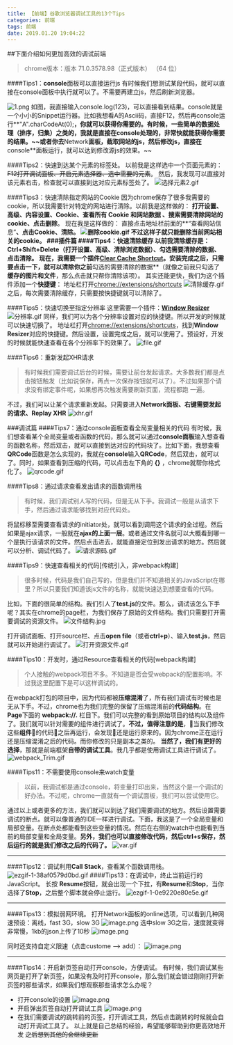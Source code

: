 ```yaml
---
title: 【前端】谷歌浏览器调试工具的13个Tips
categories: 前端
tags: 前端
date: 2019.01.20 19:04:22
---
```

##下面介绍如何更加高效的调试前端
> chrome版本：版本 71.0.3578.98（正式版本） （64 位）

####Tips1：**console**面板可以直接运行js
 有时候我们想测试某段代码，就可以直接在console面板中执行就可以了。不需要再建立js，然后刷新浏览器。

![1.png](/img/front/9.webp)
如图，我直接输入console.log(123)，可以直接看到结果。console就是一个小小的Snippet运行器。比如我想看A的Ascii码，直接F12，然后再console运行**"A".charCodeAt(0);**，你就可以获得你需要的。有时候，一些简单的数据处理（排序，归集）之类的，我就是直接在console处理的，非常快就能获得你需要的结果。~~或者你去**Network**面板，截取网站的js，然后修改js，直接在**console**面板运行，就可以达到修改源js的效果。~~



####Tips2：快速到达某个元素的标签处。
以前我是这样选中一个页面元素的：
~~F12打开调试面板、开启元素选择器、选中需要的元素~~。
然后，我发现可以直接对该元素右击，检查就可以直接到达对应元素标签处了。
![选择元素2.gif](/img/front/10.webp)


####Tips3：快速清除指定网站的Cookie
因为chrome保存了很多我需要的cookie，所以我需要针对特定的网站进行清除。以前我是这样做的：
**打开设置、高级、内容设置、Cookie、查看所有 Cookie 和网站数据
、搜索需要清除网站的cookie、点击删除**。
现在我是这样做的：
直接点击地址栏前面的**“查看网站信息”**、点击Cookie、清除。
![删除cookie.gif](/img/front/11.webp)
不过这样子就只能删除当前网站相关的cookie。
###插件篇
####Tips4：快速清除缓存
以前我清除缓存是：Ctrl+Shift+Delete（打开设置、高级、清除浏览数据）、勾选需要清除的数据、点击清除。
现在，我需要一个插件[Clear Cache Shortcut](https://chrome.google.com/webstore/detail/clear-cache-shortcut/jnajhcakejgchhbjlchkfmdidgjefleg?hl=en)。安装完成之后，只需要点击一下，就可以清除你之前**勾选的需要清除的数据**（就像之前我只勾选了**缓存的图片和文件**，那么点击就只帮你清除该项）。
其实还能更快，我们为这个插件添加一个**快捷键**：
地址栏打开[chrome://extensions/shortcuts](chrome://extensions/shortcuts)
![清除缓存.gif](/img/front/12.webp)
之后，每次需要清除缓存，只需要按快捷键就可以清除了。

####Tips5：快速切换至指定分辨率
这里需要一个插件：**[Window Resizer](https://chrome.google.com/webstore/detail/window-resizer/kkelicaakdanhinjdeammmilcgefonfh?hl=en)**
![分辨率.gif](/img/front/13.webp)
同样，我们可以为各个分辨率设置对应的快捷键。所以开发的时候就可以快速切换了。
地址栏打开[chrome://extensions/shortcuts](chrome://extensions/shortcuts)，找到**Window Resizer**对应的快捷键。然后设置，设置完成之后，就可以使用了。预设好，开发的时候就能快速查看在各个分辨率下的效果了。
![file.gif](/img/front/14.webp)

####Tips6：重新发起XHR请求
>有时候我们需要调试后台的时候，需要让前台发起请求。大多数我们都是点击按钮触发（比如说保存，再点一次保存按钮就可以了）。不过如果那个请求没有绑定事件呢，如果想再次触发需要刷新页面，流程都跑 一遍。

不过，我们可以让某个请求重新发起。只需要进入**Network面板、右键需要发起的请求、Replay XHR**
![xhr.gif](/img/front/15.webp)


###调试篇
####Tips7：通过console面板查看全局变量相关的代码
有时候，我们想查看某个全局变量或者函数的代码，那么就可以通过**console面板**输入想查看的函数名称，然后双击，就可以直接到达对应的代码块了。比如下面，我想查看**QRCode**函数是怎么实现的，我就在**console**输入**QRCode**，然后双击，就可以了。同时，如果查看到压缩的代码，可以点击左下角的 **{}** ，chrome就帮你格式化了。
![qrcode.gif](/img/front/16.webp)

####Tips8：通过请求查看发出请求的函数调用栈
>有时候，我们调试别人写的代码，但是无从下手。我调试一般是从请求下手，然后通过请求能够找到对应代码处。

将鼠标移至需要查看请求的initiator处，就可以看到调用这个请求的全过程。然后如果是ajax请求，一般就在**ajax的上面一层**。或者通过文件名就可以大概看到哪一个是执行该请求的文件。然后点击进去，就能直接定位到发出请求的地方。然后就可以分析、调试代码了。
![请求源码.gif](/img/front/17.webp)

####Tips9：快速查看相关的代码[传统引入，非webpack构建]
>很多时候，代码是我们自己写的，但是我们并不知道相关的JavaScript在哪里？所以只要我们知道该js文件的名称，就能快速达到想要查看的代码。

比如，下面的很简单的结构。我们引人了**test.js**的文件。那么，调试该怎么下手呢？其实在chrome的page栏，为我们保存了原始的文件结构。我们只需要打开需要调试的资源文件。
![文件结构.jpg](/img/front/18.webp)

打开调试面板、打开source栏、点击**open file**（或者**ctrl+p**）、输入**test.js**，然后就可以开始进行调试了。
![打开资源文件.gif](/img/front/19.webp)

####Tips10：开发时，通过Resource查看相关的代码[webpack构建]
>个人接触的webpack项目不多。不知道是否会受webpack的配置影响。不过我这里配置下是可以这样调试的。

在webpack打包的项目中，因为代码都被**压缩混淆**了，所有我们调试有时候也是无从下手。不过，chrome也为我们完整的保留了压缩混淆前的**代码结构**。在**Page**下面的 **webpack://.** 栏目下。我们可以完整的看到原始项目的结构以及组件了。我们就可以针对需要的组件进行调试了。**不过，值得注意的是**，当我们修改这些**组件**的代码之后再运行，会发现还是运行原来的。因为chrome正在运行还是压缩混淆之后的代码。而你修改的只是副本之类的。
**当然了，我们有更好的选择**，那就是前端框架**自带的调试工具**。我几乎都是使用调试工具进行调试了。
![webpack_Trim.gif](/img/front/20.webp)



####Tips11：不需要使用console来watch变量
>以前，我调试都是通过console，将变量打印出来，当然这个是一个调试的好办法。不过呢，chrome一直就有一个调试面板，我们可以尝试使用它。

通过以上或者更多的方法，我们就可以到达了我们需要调试的地方。然后设置需要调试的断点。就可以像普通的IDE一样进行调试。下面，我这是了一个全局变量和局部变量。在断点处都能看到这些变量的情况。然后在右侧的watch中也能看到当前的局部变量和全局变量。**另外，我们也可以直接修改代码，然后ctrl+s保存，然后运行的就是我们修改之后的代码了。**
![var.gif](/img/front/21.webp)


----
####Tips12：调试利用**Call Stack**，查看某个函数调用栈。
![ezgif-1-38af0579d0bd.gif](/img/front/22.webp)
####Tips13：在调试中，终止当前运行的JavaScript。
长按 **Resume**按钮，就会出现一个下拉，有**Resume**和**Stop**，当你选择了**Stop**，之后整个脚本就会停止运行。
![ezgif-1-0e9220e80e5e.gif](/img/front/23.webp)

----
####Tips13：模拟弱网环境。
打开Network面板的online选项，可以看到几种网速预设：离线，fast 3G，slow 3G
![image.png](/img/front/24.webp)
选中slow 3G之后，速度就变得非常慢，1kb的json上传了10秒
![image.png](/img/front/25.webp)

同时还支持自定义限速（点击custome --> add）：
![image.png](/img/front/26.webp)

----
####Tips14：开启新页签自动打开console，方便调试。
有时候，我们调试某些网页是打开了新页签，如果没有及时打开console，那么我们就会错过刚刚打开新页签的那些请求，如果我们想观察那些请求怎么办呢？
- 打开console的设置
![image.png](/img/front/27.webp)
- 开启弹出页签自动打开调试工具
![image.png](/img/front/28.webp)
- 在我们需要调试的跳转前的页签，打开调试工具，然后点击跳转的时候就会自动打开调试工具了。
以上就是自己总结的经验，希望能够帮助到你更高效地开发 
~~之后想到其他的会继续更新~~  


